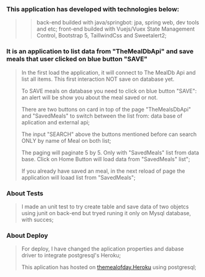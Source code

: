 ### This application has developed with technologies below:
>>back-end builded with java/springbot: jpa, spring web, dev tools and etc;
>>front-end builded with Vuejs/Vuex State Management Control, Bootstrap 5, TaillwindCss and Sweetalert2;

### It is an application to list data from "TheMealDbApi" and save meals that user clicked on blue button "SAVE"
>In the first load the application, it will connect to The MealDb Api and list all items. This first interaction NOT save on database yet.
>
>To SAVE meals on database you need to click on blue button "SAVE": an alert will be show you about the meal saved or not.
>
>There are two buttons on card in top of the page "TheMealsDbApi" and "SavedMeals" to switch between the list from: data base of aplication and external api;
>
>The input "SEARCH" above the buttons mentioned before can search ONLY by name of Meal on both list;
>
>The paging will paginate 5 by 5. Only with "SavedMeals" list from data base. Click on Home Button will load data from "SavedMeals" list";
>
>If you already have saved an meal, in the next reload of page the application will loaad list from "SavedMeals";

### About Tests
>I made an unit test to try create table and save data of two objetcs using junit on back-end but tryed runing it only on Mysql database, with succes;

### About Deploy
>For deploy, I have changed the aplication properties and dabase driver to integrate postgresql's Heroku;
>
>This aplication has hosted on [themealofday.Heroku](https://themealofday.herokuapp.com) using postgresql;
